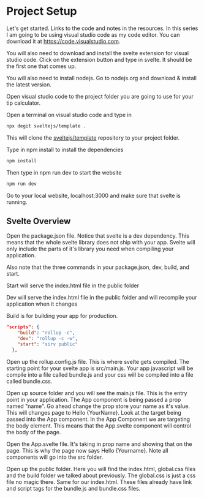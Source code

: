 #  Project Setup

Let's get started.  Links to the code and notes in the resources.  In this series I am going to be using visual studio code as my code editor.  You can download it at https://code.visualstudio.com.  

You will also need to download and install the svelte extension for visual studio code.  Click on the extension button and type in svelte.  It should be the first one that comes up.   

You will also need to install nodejs.  Go to nodejs.org and download & install the latest version.


Open visual studio code to the project folder you are going to use for your tip calculator.

Open a terminal on visual studio code and type in 

```bash
npx degit sveltejs/template .
```

This will clone the [sveltejs/template](https://github.com/sveltejs/template) repository to your project folder.

Type in npm install to install the dependencies
```bash
npm install 
```

Then type in npm run dev to start the website

```bash
npm run dev
```

Go to your local website, localhost:3000 and make sure that svelte is running.

## Svelte Overview

Open the package.json file.  Notice that svelte is a dev dependency.  This means that the whole svelte library does not ship with your app.  Svelte will only include the parts of it's library you need when compiling your application.

Also note that the three commands in your package.json, dev, build, and start.

Start will serve the index.html file in the public folder

Dev will serve the index.html file in the public folder and will recompile your application when it changes

Build is for building your app for production.

```json
"scripts": {
    "build": "rollup -c",
    "dev": "rollup -c -w",
    "start": "sirv public"
  },
```

Open up the rollup.config.js file.  This is where svelte gets compiled. The starting point for your svelte app is src/main.js.  Your app javascript will be compile into a file called bundle.js and your css will be compiled into a file called bundle.css.

Open up source folder and you will see the main.js file.  This is the entry point in your application.  The App component is being passed a prop named "name".  Go ahead change the prop store your name as it's value.  This will changes page to Hello {YourName}.  Look at the target being passed into the App component.  In the App Component we are targeting the body element.  This means that the App.svelte component will control the body of the page.

Open the App.svelte file.  It's taking in prop name and showing that on the page.  This is why the page now says Hello {Yourname}.  Note all components will go into the src folder.

Open up the public folder.  Here you will find the index.html, global.css files and the build folder we talked about previously. The global.css is just a css file no magic there.  Same for our index.html.  These files already have link and script tags for the bundle.js and bundle.css files.





